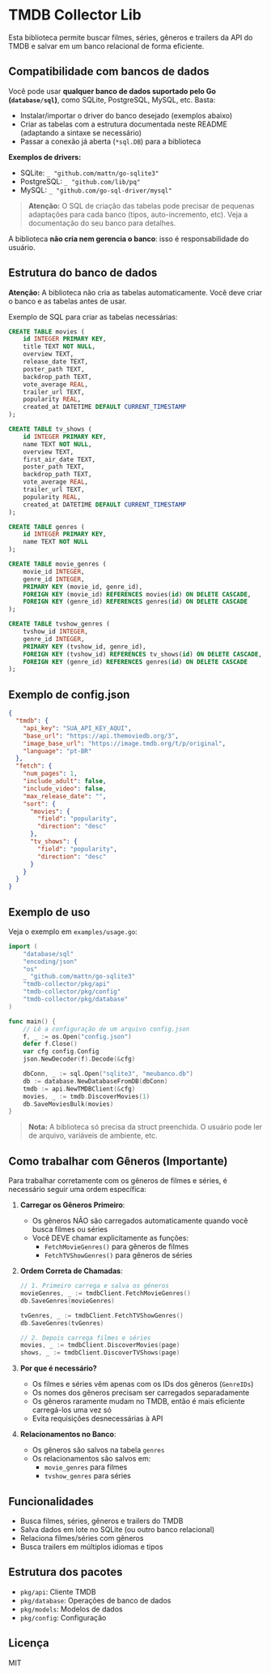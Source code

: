 # TMDB Collector Lib

Esta biblioteca permite buscar filmes, séries, gêneros e trailers da API do TMDB e salvar em um banco relacional de forma eficiente.

## Compatibilidade com bancos de dados

Você pode usar **qualquer banco de dados suportado pelo Go (`database/sql`)**, como SQLite, PostgreSQL, MySQL, etc. Basta:

- Instalar/importar o driver do banco desejado (exemplos abaixo)
- Criar as tabelas com a estrutura documentada neste README (adaptando a sintaxe se necessário)
- Passar a conexão já aberta (`*sql.DB`) para a biblioteca

**Exemplos de drivers:**

- SQLite: `_ "github.com/mattn/go-sqlite3"`
- PostgreSQL: `_ "github.com/lib/pq"`
- MySQL: `_ "github.com/go-sql-driver/mysql"`

> **Atenção:** O SQL de criação das tabelas pode precisar de pequenas adaptações para cada banco (tipos, auto-incremento, etc). Veja a documentação do seu banco para detalhes.

A biblioteca **não cria nem gerencia o banco**: isso é responsabilidade do usuário.

## Estrutura do banco de dados

**Atenção:** A biblioteca não cria as tabelas automaticamente. Você deve criar o banco e as tabelas antes de usar.

Exemplo de SQL para criar as tabelas necessárias:

```sql
CREATE TABLE movies (
    id INTEGER PRIMARY KEY,
    title TEXT NOT NULL,
    overview TEXT,
    release_date TEXT,
    poster_path TEXT,
    backdrop_path TEXT,
    vote_average REAL,
    trailer_url TEXT,
    popularity REAL,
    created_at DATETIME DEFAULT CURRENT_TIMESTAMP
);

CREATE TABLE tv_shows (
    id INTEGER PRIMARY KEY,
    name TEXT NOT NULL,
    overview TEXT,
    first_air_date TEXT,
    poster_path TEXT,
    backdrop_path TEXT,
    vote_average REAL,
    trailer_url TEXT,
    popularity REAL,
    created_at DATETIME DEFAULT CURRENT_TIMESTAMP
);

CREATE TABLE genres (
    id INTEGER PRIMARY KEY,
    name TEXT NOT NULL
);

CREATE TABLE movie_genres (
    movie_id INTEGER,
    genre_id INTEGER,
    PRIMARY KEY (movie_id, genre_id),
    FOREIGN KEY (movie_id) REFERENCES movies(id) ON DELETE CASCADE,
    FOREIGN KEY (genre_id) REFERENCES genres(id) ON DELETE CASCADE
);

CREATE TABLE tvshow_genres (
    tvshow_id INTEGER,
    genre_id INTEGER,
    PRIMARY KEY (tvshow_id, genre_id),
    FOREIGN KEY (tvshow_id) REFERENCES tv_shows(id) ON DELETE CASCADE,
    FOREIGN KEY (genre_id) REFERENCES genres(id) ON DELETE CASCADE
);
```

## Exemplo de config.json

```json
{
  "tmdb": {
    "api_key": "SUA_API_KEY_AQUI",
    "base_url": "https://api.themoviedb.org/3",
    "image_base_url": "https://image.tmdb.org/t/p/original",
    "language": "pt-BR"
  },
  "fetch": {
    "num_pages": 1,
    "include_adult": false,
    "include_video": false,
    "max_release_date": "",
    "sort": {
      "movies": {
        "field": "popularity",
        "direction": "desc"
      },
      "tv_shows": {
        "field": "popularity",
        "direction": "desc"
      }
    }
  }
}
```

## Exemplo de uso

Veja o exemplo em `examples/usage.go`:

```go
import (
    "database/sql"
    "encoding/json"
    "os"
    _ "github.com/mattn/go-sqlite3"
    "tmdb-collector/pkg/api"
    "tmdb-collector/pkg/config"
    "tmdb-collector/pkg/database"
)

func main() {
    // Lê a configuração de um arquivo config.json
    f, _ := os.Open("config.json")
    defer f.Close()
    var cfg config.Config
    json.NewDecoder(f).Decode(&cfg)

    dbConn, _ := sql.Open("sqlite3", "meubanco.db")
    db := database.NewDatabaseFromDB(dbConn)
    tmdb := api.NewTMDBClient(&cfg)
    movies, _ := tmdb.DiscoverMovies(1)
    db.SaveMoviesBulk(movies)
}
```

> **Nota:** A biblioteca só precisa da struct preenchida. O usuário pode ler de arquivo, variáveis de ambiente, etc.

## Como trabalhar com Gêneros (Importante)

Para trabalhar corretamente com os gêneros de filmes e séries, é necessário seguir uma ordem específica:

1. **Carregar os Gêneros Primeiro**:

   - Os gêneros NÃO são carregados automaticamente quando você busca filmes ou séries
   - Você DEVE chamar explicitamente as funções:
     - `FetchMovieGenres()` para gêneros de filmes
     - `FetchTVShowGenres()` para gêneros de séries

2. **Ordem Correta de Chamadas**:

   ```go
   // 1. Primeiro carrega e salva os gêneros
   movieGenres, _ := tmdbClient.FetchMovieGenres()
   db.SaveGenres(movieGenres)

   tvGenres, _ := tmdbClient.FetchTVShowGenres()
   db.SaveGenres(tvGenres)

   // 2. Depois carrega filmes e séries
   movies, _ := tmdbClient.DiscoverMovies(page)
   shows, _ := tmdbClient.DiscoverTVShows(page)
   ```

3. **Por que é necessário?**
   - Os filmes e séries vêm apenas com os IDs dos gêneros (`GenreIDs`)
   - Os nomes dos gêneros precisam ser carregados separadamente
   - Os gêneros raramente mudam no TMDB, então é mais eficiente carregá-los uma vez só
   - Evita requisições desnecessárias à API

4. **Relacionamentos no Banco**:
   - Os gêneros são salvos na tabela `genres`
   - Os relacionamentos são salvos em:
     - `movie_genres` para filmes
     - `tvshow_genres` para séries

## Funcionalidades

- Busca filmes, séries, gêneros e trailers do TMDB
- Salva dados em lote no SQLite (ou outro banco relacional)
- Relaciona filmes/séries com gêneros
- Busca trailers em múltiplos idiomas e tipos

## Estrutura dos pacotes

- `pkg/api`: Cliente TMDB
- `pkg/database`: Operações de banco de dados
- `pkg/models`: Modelos de dados
- `pkg/config`: Configuração

## Licença

MIT

